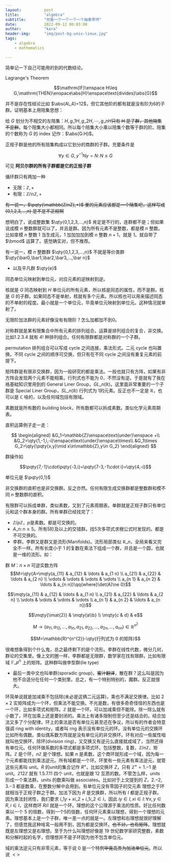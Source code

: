 ```yaml
---
layout:          post
title:           "algebra"
subtitle:        "你是一个一个一个一个抽象带师"
date:            2022-09-12 00:03:00
author:          "kara"
header-img:      "img/post-bg-unix-linux.jpg"
tags:
    - algebra
    - mathematics

---
```


简单记一下自己可能用的到的代数结论。

Lagrange's Theorem

$$\mathrm{IF}\enspace H\leq G,\mathrm{THEN}\enspace\abs{H}\enspace\text{divides}\abs{G}$$

并不是存在性结论比如 $\abs{A\_4}=12$，但它其他阶的都有就是没有阶为6的子群。证明基本上用陪集思想：

给 $G$ 划分为不相交的左陪集：$H,g\_1 H,g\_2 H,\cdots,g\_n H$~~只有 H 是子群，其他陪集不是群~~。每个陪集大小都相同。所以每个陪集大小乘以陪集个数等于群的阶。陪集的个数称为 $G$ 的 index 记作：$\abs{G:H}$。

正规子群是他的所有陪集构成以它划分的商群的子群。充要条件是

$$\forall y\in G,y^{-1}Ny=N\colon N\leq G$$

可见 **阿贝尔群的所有子群都是它的正规子群**

循环群只有两加一种

* 无限：$\mathbb{Z},+$
* 有限：$\mathbb{Z/nZ},+$

~~有一说一，$\pqty{\mathbb{Z/nZ},+}$ 里的元素应该都是一个陪集吧，这样写成 {0,1,2,3,...,n} 是不是不正规啊~~

想明白了，说成整数集 $\qty{0,1,2,3,...,n}$ 肯定是不行的，连群都不是；但如果说成模 $n$ 整数群就可以了，并且是群。因为所有元素不是整数，都是模 $n$ 整数。比如拿模 $n$ 整数 1 当生成元，1 加加加加到模 $n$ 整数 $n+1$，就是 1。就自带了 $\bmod$ 运算了。感觉确实对，但不推荐。

有一说一，模 $n$ 整数群 $\qty{0,1,2,3,...,n}$ 不就是等价类群 $\qty{\bar0,\bar1,\bar2,\bar3,...,\bar n}$

* 以及平凡群 $\qty{e}$

同态单位元映射到单位元，对应元素的逆映射到逆。

核就是 $G$ 同态映射到 $H$ 单位元的所有元素，所以核是同态的属性，而不是群。核是 $G$ 的子群。如果同态不是单射，核就有多个元素。所以核也可以用来描述同态的不单射的程度。最小就是一个单位元，毕竟单位元映射到单位元。这种情况就单射了。

无限阶加法群的元素好像没有有限阶？怎么加都加不到0。

对称群就是某有限集合中所有元素的排列组合。运算是排列组合的复合，非交换。比如$\qty{1,2,3,4}$ 就有 $4!$ 种排列组合。任何有限群都是对称群的一个子群。

permutation 排列组合可以写成 cycle 之间连接，乘法形式。二元 cycle 也叫置换。不同 cycle 之间的顺序可交换，但只有在不同 cycle 之间没有重复元素的前提下。

矩阵群是有限非交换群，因为一般研究的都是乘法。一般也就只有方阵，如果有非方阵会发现两个元素不能相乘。行列式也不能为 0，不然没有逆。于是就有了我在格基础知识里用到的 General Liner Group，$GL\_n(\mathbb{R})$。这里面非常重要的一个子群是 Special Liner Group，$SL\_n(\mathbb{R})$ 行列式为 1的元素。反正也不一定是 $\mathbb{R}$，也可以是 $\mathbb{C}$ 啥的，以及任何域包括有限域。

素数就是所有数的 building block，所有数都可以拆成素数。类似化学元素周期表。

直积运算例子走一走：

$$
\begin{aligned}
&G_1=\mathbb{Z}\enspace\text{under}\enspace +\\
&G_2=\qty{1,-1,i,-i}\enspace\text{under}\enspace\times\\
&G_1\times G_2=\qty{\pqty{x,y}\mid x\in\mathbb{Z},y\in G_2}
\end{aligned}
$$

群操作如

$$\pqty{7,-1}\cdot\pqty{-3,i}=\pqty{7-3,-1\cdot i}=\qty{4,-i}$$

单位元是 $\pqty{0,1}$

非交换群的直积也是非交换群。反之亦然。任何有限生成交换群都是整数群和模不同 $n$ 整数群的直积。

有限群可以拆成单群，类似素数，又到了元素周期表。单群就是正规子群只有单位元和这个群本身的群。所有单群已经找完了：
* $\mathbb{Z}/p\mathbb{Z}$，$p$是素数。都是可交换的。
* $A\_n\colon n\geq5$。所有5阶及以上的交错群。找5次多项式求根公式时发现的。都是不可交换的。
* 李群。李群又是群又是流形(Manifolds)。流形局部类似 $\mathbb{R}\_n$，全局来看又完全不一样。所有长度小于 1 的复数在乘法下组成一个群，并且是一个圆，也就是一维的流形。如：

群 $M$：$n\times n$ 可逆实数方阵
$$M=\qty{A=\mqty(a_{11} & a_{12} & \ldots & a_{1 n} \\ a_{21} & a_{22} & \ldots & a_{2 n} \\ \vdots & \vdots & \vdots & \vdots \\ a_{n 1} & a_{n 2} & \ldots & a_{n n})\qq{where}\det(A)\ne 0}$$

$$\mqty(a_{11} & a_{12} & \ldots & a_{1 n} \\ a_{21} & a_{22} & \ldots & a_{2 n} \\ \vdots & \vdots & \vdots & \vdots \\ a_{n 1} & a_{n 2} & \ldots & a_{n n})$$

$$\mqty{\imat{2}} & \mqty{a\\b} \\ \mqty{c & d} & e$$

$$M \to\left(a_{11}, a_{12}, \ldots, a_{1 n}, a_{21}, a_{22}, \ldots, a_{2 n}, \ldots, a_{n n}\right) \in \mathbb{R}^{n^{2}}$$

$$M=\mathbb{R}^{n^{2}}-\qty{行列式为 0 的矩阵}$$

很难想象得到个什么鬼，总之最终剩下的是个流形。李群在线性代数，微分几何，群论的交集里。像上文的圈一样，李群都是无限群，数学家在找有限群。比如有限域 $\mathbb{F}\_{p^n}$ 上的矩阵。这种群叫做李型群(lie type)

* 最后一类中文也叫单群(sporadic group)，~~蜜汁翻译~~，散在群？这么叫是因为他不合适分在任何一个类别里。总之，有一个特别特别的，魔群。反正就很大。

环简单说就是加减乘不包括除(未必是这俩二元运算)，乘也不满足交换律。比如 $2\times 2$ 实矩阵成为一个环，但乘法不能交换。不光是数，有很多奇奇怪怪的东西也是一个环，比如多项式和矩阵。$\mathbb{Z}$ 就是一个环。可以加减乘但不能除。除一除么就有小数了，环在加乘上还是要封闭的。乘法上有诸多限制但至少还是结合的。结合加法又多了个分配律。环上的乘法是否有单位元甚至还在争议，所以有的作者会特意强调 ring with identity，或者叫 rng 表示没有单位元的环。没有单位元的交换环比如所有偶数。类似偶系数方阵就是没有单位元的非交换环。环有对应一些属性咱就叫他交换环，除环(division ring)，又交换又有逆元么直接就成域了，当然还得有单位元。任何环做系数的多项式都是多项式环。包括整数，复数，$\mathbb{Z}/n\mathbb{Z}$，矩阵。$\mathbb{Z}$ 是个环，$n\mathbb{Z}$ 是个理想。如果 $n$ 是素数，这个商环就形成一个域，因为每一个元素都能找到乘法逆元。所有域都是一个环。环里有一些元素有乘法逆元，就管这些元素叫 unit。$R$ 的unit的集合记作 $R^\times$。比如交换环 $Z$，只有 $\mathbb{Z}^\times=\qty{1,-1}$ 是 unit。$\mathbb{Z}12\mathbb{Z}$ 就有 $\qty{1,5,7,11}$ 四个 unit，也就是跟 12 互质的数。不管怎么样，units 形成一个乘法群。units 的数乘叫做 associates。比如对于上文提到的 $Z$，$\qty{2,-2},\qty{3,-3}$ 都是数乘，在整数分解中会用到。有单位元没有零因子的交元素
理想之于环就相当于正规子群之于群。加法下因为 $R$ 是交换群，所以所有 $I$ 都是正规子群。因为乘法封闭性，我们要求 $i\_1y+xi\_2+i\_1i\_2\in I$，因此 $iy\in I,xi\in I\colon\forall x,y\in R,i\in I$，这样商环 $R/I$ 就是一个环。理想的这个公理源于乘法的性质。好比任何数乘以一个 5 的倍数，得到一个5的倍数，任何环元素乘以理想，得到一个理想的元素。理想基本上是一个子群，唯一差一点的就是一。左理想和右理想就很好理解了，但感觉我这种啥鸾一般用不到，因为都是交换环。~~也不对，也有矩阵~~。理想就既是左理想又是右理想。至于为什么叫理想好像是 19 世纪数学家研究整数，素数和分解时起的名字，但理想并不是子环因为他不包含单位元。

域的乘法逆元只有非零元素，等于说 0 是一个特例~~毕竟高贵为加法单位元~~。所以说 $<>$